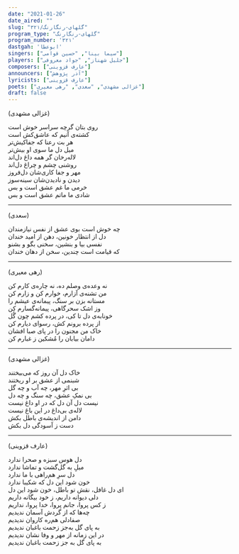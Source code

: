 ```yaml
---
date: "2021-01-26"
date_aired: ""
slug: "گلهای-رنگارنگ/۳۲۱"
program_type: "گلهای-رنگارنگ"
program_number: '۳۲۱'
dastgah: 'ابوعطا'
singers: ["سیما بینا", "حسین قوامی"]
players: ["جلیل شهناز", "جواد معروفی"]
composers: ["عارف قزوینی"]
announcers: ["آذر پژوهش"]
lyricists: ["عارف قزوینی"]
poets: ["غزالی مشهدی", "سعدی", "رهی معیری"]
draft: false
---
```


(غزالی مشهدی)  

روی بتان گرچه سراسر خوش است  
کشته‌ی آنیم كه عاشق‌کش است  
هر بت رعنا که جفاکیش‌تر  
میل دل ما سوی او بیش‌تر  
لاله‌رخان گر همه داغ دل‌اند  
روشنی چشم و چراغ دل‌اند  
مهر و جفا کاری‌شان دل‌فروز  
دیدن و نادیدن‌شان سینه‌سوز  
خرمی ما غم عشق است و بس  
شادی ما ماتم عشق است و بس  

---  

(سعدی)  

چه خوش است بوی عشق از نفس نیازمندان  
دل از انتظار خونین، دهن از امید خندان  
نفسی بیا و بنشین، سخنی بگو و بشنو  
که قیامت است چندین، سخن از دهان خندان  

---  

(رهی معیری)  

نه وعده‌ی وصلم ده، نه چاره‌ی کارم کن  
من تشنه‌ی آزارم، خوارم کن و زارم کن  
مستانه بزن بر سنگ، پیمانه‌ی عیشم را  
وز اشک سحرگاهی، پیمانه‌گسارم کن  
خونابه‌ی دل تا کی، در پرده کشم چون گُل  
از پرده برونم کش، رسوای دیارم کن  
خاک من مجنون را در پای صبا افشان  
دامان بیابان را مُشکین ز غبارم کن  

---  

(غزالی مشهدی)  

خاک دل آن روز که می‌بیختند  
شبنمی از عشق بر او ریختند  
بی اثرِ مهر، چه آب و چه گل  
بی نمکِ عشق، چه سنگ و چه دل  
نیست دل آن دل که در او داغ نیست  
لاله‌ی بی‌داغ در این باغ نیست  
دامن از اندیشه‌ی باطل بکش  
دست ز آسودگی دل بکش  

---  

(عارف قزوینی)  

دل هوس سبزه و صحرا ندارد  
میلِ به گل‌گشت و تماشا ندارد  
دل سرِ هم‌راهی با ما ندارد  
خون شود این دل که شکیبا ندارد  
ای دل غافل، نقش تو باطل، خون شود این دل  
دلی دیوانه داریم، ز خود بیگانه داریم  
ز کس پروا، جانم پروا، خدا پروا، نداریم  
چه‌ها که از گردش آسمان ندیدیم  
صفادلی هم‌ره کاروان ندیدیم  
به پای گل به‌جز زحمت باغبان ندیدیم  
در این زمانه از مهر و وفا نشان ندیدیم  
به پای گل به جز زحمت باغبان ندیدیم  
